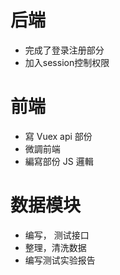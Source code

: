 # 后端
- 完成了登录注册部分
- 加入session控制权限

# 前端
- 寫 Vuex api 部份
- 微調前端
- 編寫部份 JS 邏輯

# 数据模块
- 编写， 测试接口
- 整理，清洗数据
- 编写测试实验报告